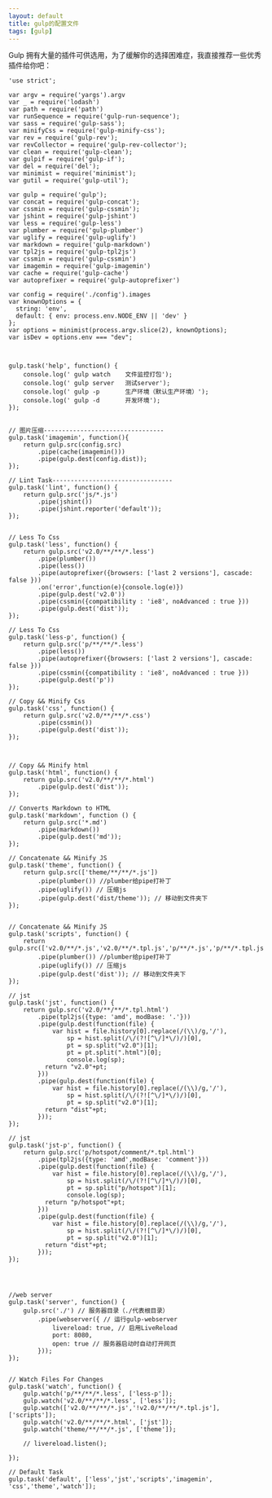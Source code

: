 ```yaml
---
layout: default
title: gulp的配置文件
tags: [gulp]
---
```


Gulp 拥有大量的插件可供选用，为了缓解你的选择困难症，我直接推荐一些优秀插件给你吧：

    'use strict';
    
    var argv = require('yargs').argv
    var _ = require('lodash')
    var path = require('path')
    var runSequence = require('gulp-run-sequence'); 
    var sass = require('gulp-sass');
    var minifyCss = require('gulp-minify-css');
    var rev = require('gulp-rev');
    var revCollector = require('gulp-rev-collector');
    var clean = require('gulp-clean');
    var gulpif = require('gulp-if');
    var del = require('del');
    var minimist = require('minimist');
    var gutil = require('gulp-util');

    var gulp = require('gulp');
    var concat = require('gulp-concat');
    var cssmin = require('gulp-cssmin');
    var jshint = require('gulp-jshint')
    var less = require('gulp-less')
    var plumber = require('gulp-plumber')
    var uglify = require('gulp-uglify')
    var markdown = require('gulp-markdown')
    var tpl2js = require('gulp-tpl2js')
    var cssmin = require('gulp-cssmin')
    var imagemin = require('gulp-imagemin')
    var cache = require('gulp-cache')
    var autoprefixer = require('gulp-autoprefixer')

    var config = require('./config').images
    var knownOptions = {
      string: 'env',
      default: { env: process.env.NODE_ENV || 'dev' }
    };
    var options = minimist(process.argv.slice(2), knownOptions);
    var isDev = options.env === "dev";



    gulp.task('help', function() {
        console.log(' gulp watch    文件监控打包');
        console.log(' gulp server   测试server');
        console.log(' gulp -p       生产环境（默认生产环境）');
        console.log(' gulp -d       开发环境');
    });


    // 图片压缩---------------------------------
    gulp.task('imagemin', function(){
        return gulp.src(config.src)
            .pipe(cache(imagemin()))
            .pipe(gulp.dest(config.dist));
    });

    // Lint Task---------------------------------
    gulp.task('lint', function() {
        return gulp.src('js/*.js')
            .pipe(jshint())
            .pipe(jshint.reporter('default'));
    });


    // Less To Css
    gulp.task('less', function() {
        return gulp.src('v2.0/**/**/*.less')
            .pipe(plumber())
            .pipe(less())
            .pipe(autoprefixer({browsers: ['last 2 versions'], cascade: false }))
            .on('error',function(e){console.log(e)})
            .pipe(gulp.dest('v2.0'))
            .pipe(cssmin({compatibility : 'ie8', noAdvanced : true }))
            .pipe(gulp.dest('dist'));
    });

    // Less To Css
    gulp.task('less-p', function() {
        return gulp.src('p/**/**/*.less')
            .pipe(less())
            .pipe(autoprefixer({browsers: ['last 2 versions'], cascade: false }))
            .pipe(cssmin({compatibility : 'ie8', noAdvanced : true }))
            .pipe(gulp.dest('p'))
    });

    // Copy && Minify Css
    gulp.task('css', function() {
        return gulp.src('v2.0/**/**/*.css')
            .pipe(cssmin())
            .pipe(gulp.dest('dist'));
    });



    // Copy && Minify html
    gulp.task('html', function() {
        return gulp.src('v2.0/**/**/*.html')
            .pipe(gulp.dest('dist'));
    });

    // Converts Markdown to HTML
    gulp.task('markdown', function () {
        return gulp.src('*.md')
            .pipe(markdown())
            .pipe(gulp.dest('md'));
    });

    // Concatenate && Minify JS
    gulp.task('theme', function() {
        return gulp.src(['theme/**/**/*.js'])
            .pipe(plumber()) //plumber给pipe打补丁
            .pipe(uglify()) // 压缩js
            .pipe(gulp.dest('dist/theme')); // 移动到文件夹下
    });


    // Concatenate && Minify JS
    gulp.task('scripts', function() {
        return gulp.src(['v2.0/**/*.js','v2.0/**/*.tpl.js','p/**/*.js','p/**/*.tpl.js'])
            .pipe(plumber()) //plumber给pipe打补丁
            .pipe(uglify()) // 压缩js
            .pipe(gulp.dest('dist')); // 移动到文件夹下
    });

    // jst
    gulp.task('jst', function() {
        return gulp.src('v2.0/**/**/*.tpl.html')
            .pipe(tpl2js({type: 'amd', modBase: '.'}))
            .pipe(gulp.dest(function(file) {
                var hist = file.history[0].replace(/(\\)/g,'/'),
                    sp = hist.split(/\/(?![^\/]*\/)/)[0],
                    pt = sp.split("v2.0")[1];
                    pt = pt.split(".html")[0];
                    console.log(sp);
              return "v2.0"+pt;
            }))
            .pipe(gulp.dest(function(file) {
                var hist = file.history[0].replace(/(\\)/g,'/'),
                    sp = hist.split(/\/(?![^\/]*\/)/)[0],
                    pt = sp.split("v2.0")[1];
              return "dist"+pt;
            }));
    });

    // jst
    gulp.task('jst-p', function() {
        return gulp.src('p/hotspot/comment/*.tpl.html')
            .pipe(tpl2js({type: 'amd',modBase: 'comment'}))
            .pipe(gulp.dest(function(file) {
                var hist = file.history[0].replace(/(\\)/g,'/'),
                    sp = hist.split(/\/(?![^\/]*\/)/)[0],
                    pt = sp.split("p/hotspot")[1];
                    console.log(sp);
              return "p/hotspot"+pt;
            }))
            .pipe(gulp.dest(function(file) {
                var hist = file.history[0].replace(/(\\)/g,'/'),
                    sp = hist.split(/\/(?![^\/]*\/)/)[0],
                    pt = sp.split("v2.0")[1];
              return "dist"+pt;
            }));
    });




    //web server
    gulp.task('server', function() {
        gulp.src('./') // 服务器目录（./代表根目录）
            .pipe(webserver({ // 运行gulp-webserver
                livereload: true, // 启用LiveReload
                port: 8080,
                open: true // 服务器启动时自动打开网页
            }));
    });


    // Watch Files For Changes
    gulp.task('watch', function() {
        gulp.watch('p/**/**/*.less', ['less-p']);
        gulp.watch('v2.0/**/**/*.less', ['less']);
        gulp.watch(['v2.0/**/**/*.js','!v2.0/**/**/*.tpl.js'], ['scripts']);
        gulp.watch('v2.0/**/**/*.html', ['jst']);
        gulp.watch('theme/**/**/*.js', ['theme']);

        // livereload.listen();

    });

    // Default Task
    gulp.task('default', ['less','jst','scripts','imagemin', 'css','theme','watch']);
